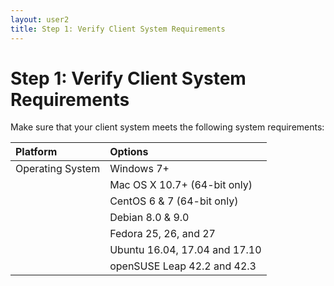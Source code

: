 ```yaml
---
layout: user2
title: Step 1: Verify Client System Requirements
---
```


# Step 1: Verify Client System Requirements
Make sure that your client system meets the following system requirements:

| Platform         | Options                       |
|:-----------------|:------------------------------|
| Operating System | Windows 7+                    |
|                  | Mac OS X 10.7+ (64-bit only)  |
|                  | CentOS 6 & 7 (64-bit only)    |
|                  | Debian 8.0 & 9.0              |
|                  | Fedora 25, 26, and 27         |
|                  | Ubuntu 16.04, 17.04 and 17.10 |
|                  | openSUSE Leap 42.2 and 42.3   |


